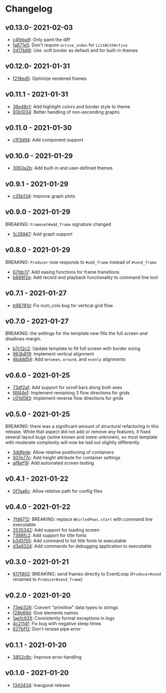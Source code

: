 # Changelog

## v0.13.0- 2021-02-03

- [c4feba9](https://github.com/tcollier/whirled_peas/tree/c4feba92c34cf39e6e12650bae701744dd5999d2): Only paint the diff
- [fa871e5](https://github.com/tcollier/whirled_peas/tree/fa871e5e9a40feb33d68e8d213b8613e0dcdaa09): Don't require `active_index` for `ListWithActive`
- [0417b66](https://github.com/tcollier/whirled_peas/tree/0417b66c4a143c7c0ca439699519853f07eb6ac3): Use :soft border as default and for built-in themes

## v0.12.0- 2021-01-31

- [f218ed5](https://github.com/tcollier/whirled_peas/tree/f218ed5a8bbc20fc332a42ad9720467784a916e2): Optimize rendered frames

## v0.11.1 - 2021-01-31

- [36e48cf](https://github.com/tcollier/whirled_peas/tree/36e48cf6731706539c6c41ce0ef66e86c62380a5): Add highlight colors and border style to theme
- [93b1034](https://github.com/tcollier/whirled_peas/tree/93b1034b9401fe9e31cd3199a5e2426d7a893ed6): Better handling of non-ascending graphs

## v0.11.0 - 2021-01-30

- [c1f3d94](https://github.com/tcollier/whirled_peas/tree/c1f3d944a35305c3032681db13ffd6142a7e19e4): Add component support

## v0.10.0 - 2021-01-29

- [3063a2b](https://github.com/tcollier/whirled_peas/tree/3063a2becb7680b5e320a1733b3da933e6c65210): Add built-in and user-defined themes

## v0.9.1 - 2021-01-29

- [c35b134](https://github.com/tcollier/whirled_peas/tree/c35b134e1340b8b5f1d1fb0e6e56dc2a99b52e94): Improve graph plots

## v0.9.0 - 2021-01-29

BREAKING: `Frameset#add_frame` signature changed

- [1c28947](https://github.com/tcollier/whirled_peas/tree/1c28947980eedce034d2596732ee4860717904c5): Add graph support

## v0.8.0 - 2021-01-29

BREAKING: `Producer` now responds to `#add_frame` instead of `#send_frame`

- [67fdc17](https://github.com/tcollier/whirled_peas/tree/67fdc172434cb97f31ca20a674f28aefec6babb3): Add easing functions for frame transitions
- [b888f2e](https://github.com/tcollier/whirled_peas/tree/b888f2e7a3b7c3341300326b417641cc8cf2e89b): Add record and playback functionality to command line tool

## v0.7.1 - 2021-01-27

- [b98781d](https://github.com/tcollier/whirled_peas/tree/b98781de23a24b596955f25cfc48936c0cc1efac): Fix num_cols bug for vertical grid flow

## v0.7.0 - 2021-01-27

BREAKING: the settings for the template now fills the full screen and disallows margin.

- [b7c12c2](https://github.com/tcollier/whirled_peas/tree/b7c12c2c34d7077b9c2496d05ddd0c6d1eb90699): Update template to fill full screen with border sizing
- [963b819](https://github.com/tcollier/whirled_peas/tree/963b8196f0d046ba03c893f07e5578bf8c88b7a3): Implement vertical alignment
- [4bddd54](https://github.com/tcollier/whirled_peas/tree/4bddd54bec5c8f93d145c285379c1816f313f35e): Add `between`, `around`, and `evenly` alignments

## v0.6.0 - 2021-01-25

- [73df2af](https://github.com/tcollier/whirled_peas/tree/73df2af1f1eac37fe94f720dce16da1ed568dade): Add support for scroll bars along both axes
- [f4f44e1](https://github.com/tcollier/whirled_peas/tree/f4f44e1ff6c75ed03cd682e3fa9921401dcd2d00): Implement remaining 3 flow directions for grids
- [c01d083](https://github.com/tcollier/whirled_peas/tree/c01d083e10bf70983109a8def836bb181099f59c): Implement reverse flow directions for grids

## v0.5.0 - 2021-01-25

BREAKING: there was a significant amount of structural refactoring in this release. While that aspect did not add or remove any features, it fixed several layout bugs (some known and some unknown), so most template with moderate complexity will now be laid out slightly differently.

- [3ddfede](https://github.com/tcollier/whirled_peas/tree/3ddfedee4ab2fadeecbe82c7c9caf25c2988f095): Allow relative positioning of containers
- [507e77c](https://github.com/tcollier/whirled_peas/tree/507e77c551bcb9cc832d5c24e2f24eb1afe4eddc): Add height attribute for container settings
- [af8ef19](https://github.com/tcollier/whirled_peas/tree/af8ef1950edebcd23a57a04982b22a56296ee09b): Add automated screen testing

## v0.4.1 - 2021-01-22

- [0f7aa6c](https://github.com/tcollier/whirled_peas/tree/0f7aa6ccc07323230dd602cb43e0341de5a69ad8): Allow relative path for config files

## v0.4.0 - 2021-01-22

- [7fd6712](https://github.com/tcollier/whirled_peas/tree/7fd6712818c94cdbfd81828277ca67c705e01793): BREAKING: replace `WhirledPeas.start` with command line executable
- [2535342](https://github.com/tcollier/whirled_peas/tree/25353424f1ab4af4880f44eb7ddd28afefbbb9b2): Add support for loading screen
- [7388fc2](https://github.com/tcollier/whirled_peas/tree/7388fc2eacdc8045b725311c11d650d6b8654be8): Add support for title fonts
- [b345155](https://github.com/tcollier/whirled_peas/tree/b345155b1c212cabe73f9a2562ac8dbbedbbb6df): Add command to list title fonts to executable
- [d3a8324](https://github.com/tcollier/whirled_peas/tree/d3a832496c36985993217ff11b6d83dd4697c4ed): Add commands for debugging application to executable

## v0.3.0 - 2021-01-21

- [617f802](https://github.com/tcollier/whirled_peas/tree/617f8027d6688a2ec81a3e594e529c94485cee85): BREAKING: send frames directly to EventLoop (`Producer#send` renamed to `Producer#send_frame`)

## v0.2.0 - 2021-01-20

- [73eb326](https://github.com/tcollier/whirled_peas/tree/73eb326426f9814e91e3bc7a60dfd87be3d69f7e): Convert "primitive" data types to strings
- [f28b69d](https://github.com/tcollier/whirled_peas/tree/f28b69df8b6cfc973da2ebc0b8da29b278f23433): Give elements names
- [1ae1c929](https://github.com/tcollier/whirled_peas/tree/1ae1c929429c2f8520054d33a064c2b6d71955fe): Consistently format exceptions in logs
- [4c2114f](https://github.com/tcollier/whirled_peas/tree/4c2114fd360fd98c65e6e32f905a377f09b919ee): Fix bug with negative sleep times
- [627bf12](https://github.com/tcollier/whirled_peas/tree/627bf126dd7f9c845f65105e0826d14a35a0a953): Don't reraise pipe error

## v0.1.1 - 2021-01-20

- [3852c8c](https://github.com/tcollier/whirled_peas/tree/3852c8c700c2e8fb92e65bbca1c99be74304c6d0): Improve error handling

## v0.1.0 - 2021-01-20

- [f343434](https://github.com/tcollier/whirled_peas/tree/f34343458097da04d5846ab13533e8226ba04d75): Inaugural release

